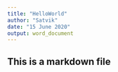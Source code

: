 ```yaml
---
title: "HelloWorld"
author: "Satvik"
date: "15 June 2020"
output: word_document
---
```




## This is a markdown file 
